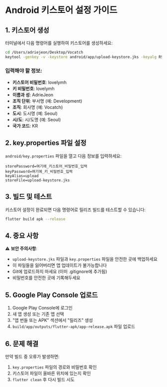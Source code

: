 # Android 키스토어 설정 가이드

## 1. 키스토어 생성

터미널에서 다음 명령어를 실행하여 키스토어를 생성하세요:

```bash
cd /Users/adriejeon/Desktop/Vocatch
keytool -genkey -v -keystore android/app/upload-keystore.jks -keyalg RSA -keysize 2048 -validity 10000 -alias upload
```

### 입력해야 할 정보:

- **키스토어 비밀번호**: lovelymh
- **키 비밀번호**: lovelymh
- **이름과 성**: AdrieJeon
- **조직 단위**: 부서명 (예: Development)
- **조직**: 회사명 (예: Vocatch)
- **도시**: 도시명 (예: Seoul)
- **시/도**: 시/도명 (예: Seoul)
- **국가 코드**: KR

## 2. key.properties 파일 설정

`android/key.properties` 파일을 열고 다음 정보를 입력하세요:

```
storePassword=여기에_키스토어_비밀번호_입력
keyPassword=여기에_키_비밀번호_입력
keyAlias=upload
storeFile=upload-keystore.jks
```

## 3. 빌드 및 테스트

키스토어 설정이 완료되면 다음 명령어로 릴리즈 빌드를 테스트할 수 있습니다:

```bash
flutter build apk --release
```

## 4. 중요 사항

⚠️ **보안 주의사항**:

- `upload-keystore.jks` 파일과 `key.properties` 파일을 안전한 곳에 백업하세요
- 이 파일들을 잃어버리면 앱 업데이트가 불가능합니다
- Git에 업로드하지 마세요 (이미 .gitignore에 추가됨)
- 비밀번호를 안전한 곳에 기록해두세요

## 5. Google Play Console 업로드

1. Google Play Console에 로그인
2. 새 앱 생성 또는 기존 앱 선택
3. "앱 번들 또는 APK" 섹션에서 "릴리즈" 생성
4. `build/app/outputs/flutter-apk/app-release.apk` 파일 업로드

## 6. 문제 해결

만약 빌드 중 오류가 발생하면:

1. `key.properties` 파일의 경로와 비밀번호 확인
2. 키스토어 파일이 올바른 위치에 있는지 확인
3. `flutter clean` 후 다시 빌드 시도
